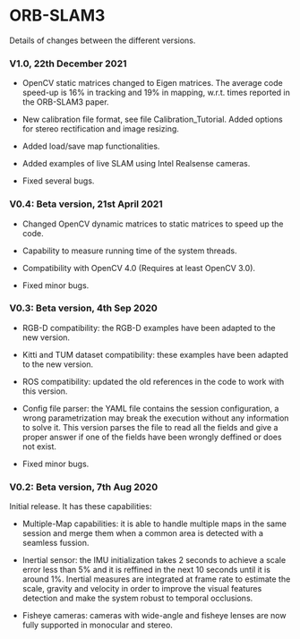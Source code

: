 # ORB-SLAM3
Details of changes between the different versions.

### V1.0, 22th December 2021

- OpenCV static matrices changed to Eigen matrices. The average code speed-up is 16% in tracking and 19% in mapping, w.r.t. times reported in the ORB-SLAM3 paper.

- New calibration file format, see file Calibration_Tutorial. Added options for stereo rectification and image resizing.

- Added load/save map functionalities.

- Added examples of live SLAM using Intel Realsense cameras.

- Fixed several bugs.

### V0.4: Beta version, 21st April 2021

- Changed OpenCV dynamic matrices to static matrices to speed up the code.

- Capability to measure running time of the system threads.

- Compatibility with OpenCV 4.0 (Requires at least OpenCV 3.0). 

- Fixed minor bugs.


### V0.3: Beta version, 4th Sep 2020

- RGB-D compatibility: the RGB-D examples have been adapted to the new version.

- Kitti and TUM dataset compatibility: these examples have been adapted to the new version.

- ROS compatibility: updated the old references in the code to work with this version.

- Config file parser: the YAML file contains the session configuration, a wrong parametrization may break the execution without any information to solve it. This version parses the file to read all the fields and give a proper answer if one of the fields have been wrongly deffined or does not exist.

- Fixed minor bugs.


### V0.2: Beta version, 7th Aug 2020
Initial release. It has these capabilities:

- Multiple-Map capabilities: it is able to handle multiple maps in the same session and merge them when a common area is detected with a seamless fussion.

- Inertial sensor: the IMU initialization takes 2 seconds to achieve a scale error less than 5\% and it is reffined in the next 10 seconds until it is around 1\%. Inertial measures are integrated at frame rate to estimate the scale, gravity and velocity in order to improve the visual features detection and make the system robust to temporal occlusions.

- Fisheye cameras: cameras with wide-angle and fisheye lenses are now fully supported in monocular and stereo. 


